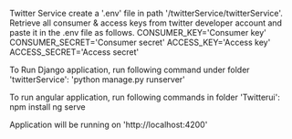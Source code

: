 Twitter Service
create a '.env' file in path '/twitterService/twitterService'. Retrieve all consumer & access keys from twitter developer account and paste it in the .env file as follows.
CONSUMER_KEY='Consumer key' CONSUMER_SECRET='Consumer secret' ACCESS_KEY='Access key' ACCESS_SECRET='Access secret'

To Run Django application, run following command under folder 'twitterService':
'python manage.py runserver'

To run angular application, run following commands in folder 'Twitterui':
npm install
ng serve

Application will be running on 'http://localhost:4200'
